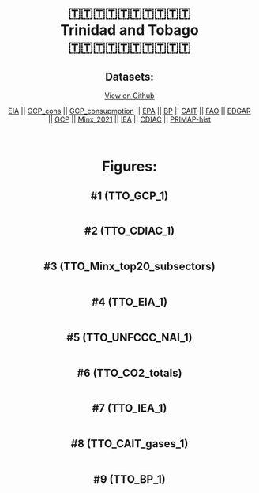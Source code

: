 
<center>
<h1 align="center">
🇹🇹🇹🇹🇹🇹🇹🇹🇹🇹
<br>
Trinidad and Tobago
<br>
🇹🇹🇹🇹🇹🇹🇹🇹🇹🇹
</h1>
<h2>Datasets:</h2>
<p><a href="https://github.com/dquintani/Greenhouse-Data/tree/master/country_data/TTO_Trinidad and Tobago/data">View on Github</a>
<br></p><p><a href="data/TTO_EIA.csv">EIA</a> || <a href="data/TTO_GCP_cons.csv">GCP_cons</a> || <a href="data/TTO_GCP_consupmption.csv">GCP_consupmption</a> || <a href="data/TTO_EPA.csv">EPA</a> || <a href="data/TTO_BP.csv">BP</a> || <a href="data/TTO_CAIT.csv">CAIT</a> || <a href="data/TTO_FAO.csv">FAO</a> || <a href="data/TTO_EDGAR.csv">EDGAR</a> || <a href="data/TTO_GCP.csv">GCP</a> || <a href="data/TTO_Minx_2021.csv">Minx_2021</a> || <a href="data/TTO_IEA.csv">IEA</a> || <a href="data/TTO_CDIAC.csv">CDIAC</a> || <a href="data/TTO_PRIMAP-hist.csv">PRIMAP-hist</a></p><p><br></p>
<h1>Figures:</h1><h2>#1 (TTO_GCP_1)</h2>
<p><img alt="" src="figures/TTO_GCP_1.png" /></p><h2>#2 (TTO_CDIAC_1)</h2>
<p><img alt="" src="figures/TTO_CDIAC_1.png" /></p><h2>#3 (TTO_Minx_top20_subsectors)</h2>
<p><img alt="" src="figures/TTO_Minx_top20_subsectors.png" /></p><h2>#4 (TTO_EIA_1)</h2>
<p><img alt="" src="figures/TTO_EIA_1.png" /></p><h2>#5 (TTO_UNFCCC_NAI_1)</h2>
<p><img alt="" src="figures/TTO_UNFCCC_NAI_1.png" /></p><h2>#6 (TTO_CO2_totals)</h2>
<p><img alt="" src="figures/TTO_CO2_totals.png" /></p><h2>#7 (TTO_IEA_1)</h2>
<p><img alt="" src="figures/TTO_IEA_1.png" /></p><h2>#8 (TTO_CAIT_gases_1)</h2>
<p><img alt="" src="figures/TTO_CAIT_gases_1.png" /></p><h2>#9 (TTO_BP_1)</h2>
<p><img alt="" src="figures/TTO_BP_1.png" /></p>